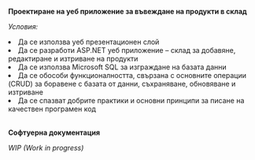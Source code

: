 **Проектиране на уеб приложение за въвеждане на продукти в склад**

*Условия:*

<li> Да се използва уеб презентационен слой</li>
<li>Да се разработи ASP.NET уеб приложение – склад за добавяне, редактиране и изтриване на продукти</li>
<li>Да се използва Microsoft SQL за изграждане на базата данни</li>
<li>Да се обособи функционалността, свързана с основните операции (CRUD) за боравене с базата от данни, съхраняване, обновяване и изтриване</li>
<li>Да се спазват добрите практики и основни принципи за писане на качествен програмен код</li>

<br>

**Софтуерна документация**

*WIP (Work in progress)*